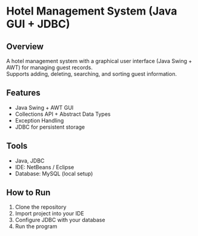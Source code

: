 # Hotel Management System (Java GUI + JDBC)

## Overview
A hotel management system with a graphical user interface (Java Swing + AWT) for managing guest records.  
Supports adding, deleting, searching, and sorting guest information.  

## Features
- Java Swing + AWT GUI  
- Collections API + Abstract Data Types  
- Exception Handling  
- JDBC for persistent storage  

## Tools
- Java, JDBC  
- IDE: NetBeans / Eclipse  
- Database: MySQL (local setup)  

## How to Run
1. Clone the repository  
2. Import project into your IDE  
3. Configure JDBC with your database  
4. Run the program  
